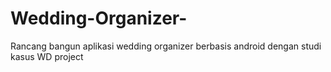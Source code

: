 # Wedding-Organizer-
Rancang bangun aplikasi wedding organizer berbasis android dengan studi kasus WD project
